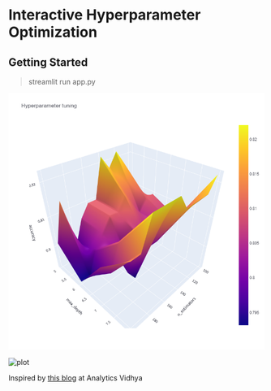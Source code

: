 # **Interactive Hyperparameter Optimization**

## Getting Started

> streamlit run app.py

![plot](./images/GridSearchHyperTuning.png)

![plot](./ConfusionMatrix.png)



Inspired by [this blog](https://www.analyticsvidhya.com/blog/2021/09/a-hands-on-discussion-on-hyperparameter-optimization-techniques/) at Analytics Vidhya
